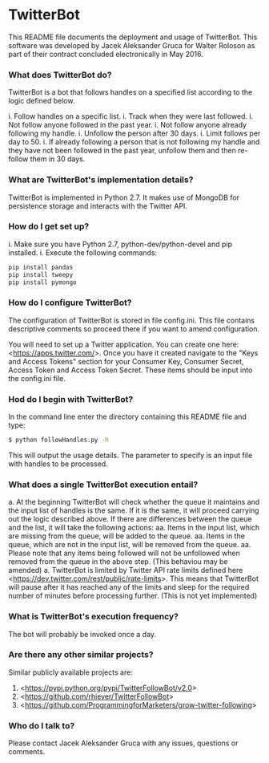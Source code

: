 # TwitterBot #

This README file documents the deployment and usage of TwitterBot. This software was developed by Jacek Aleksander Gruca for Walter Roloson as part of their contract concluded electronically in May 2016.

### What does TwitterBot do? ###

TwitterBot is a bot that follows handles on a specified list according to the logic defined below.

i. Follow handles on a specific list.
i. Track when they were last followed.
i. Not follow anyone followed in the past year.
i. Not follow anyone already following my handle.
i. Unfollow the person after 30 days.
i. Limit follows per day to 50.
i. If already following a person that is not following my handle and they have not been followed in the past year, unfollow them and then re-follow them in 30 days.

### What are TwitterBot's implementation details? ###

TwitterBot is implemented in Python 2.7. It makes use of MongoDB for persistence storage and interacts with the Twitter API.

### How do I get set up? ###

i. Make sure you have Python 2.7, python-dev/python-devel and pip installed.
i. Execute the following commands:
```sh
pip install pandas
pip install tweepy
pip install pymongo
```

### How do I configure TwitterBot? ###

The configuration of TwitterBot is stored in file config.ini. This file contains descriptive comments so proceed there if you want to amend configuration.

You will need to set up a Twitter application. You can create one here: <<https://apps.twitter.com/>>. Once you have it created navigate to the "Keys and Access Tokens" section for your Consumer Key, Consumer Secret, Access Token and Access Token Secret. These items should be input into the config.ini file.

### Hod do I begin with TwitterBot? ###

In the command line enter the directory containing this README file and type:
```sh
$ python followHandles.py -h
```

This will output the usage details. The parameter to specify is an input file with handles to be processed.

### What does a single TwitterBot execution entail? ###

a. At the beginning TwitterBot will check whether the queue it maintains and the input list of handles is the same. If it is the same, it will proceed carrying out the logic described above. If there are differences between the queue and the list, it will take the following actions:
aa. Items in the input list, which are missing from the queue, will be added to the queue.
aa. Items in the queue, which are not in the input list, will be removed from the queue.
aa. Please note that any items being followed will not be unfollowed when removed from the queue in the above step. (This behaviou may be amended)
a. TwitterBot is limited by Twitter API rate limits defined here <<https://dev.twitter.com/rest/public/rate-limits>>. This means that TwitterBot will pause after it has reached any of the limits and sleep for the required number of minutes before processing further. (This is not yet implemented)

### What is TwitterBot's execution frequency? ###

The bot will probably be invoked once a day.

### Are there any other similar projects? ###

Similar publicly available projects are:

1. <<https://pypi.python.org/pypi/TwitterFollowBot/v2.0>>
1. <<https://github.com/rhiever/TwitterFollowBot>>
1. <<https://github.com/ProgrammingforMarketers/grow-twitter-following>>

### Who do I talk to? ###

Please contact Jacek Aleksander Gruca with any issues, questions or comments.

